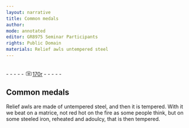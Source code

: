 ```yaml
---
layout: narrative
title: Common medals
author:
mode: annotated
editor: GR8975 Seminar Participants
rights: Public Domain
materials: Relief awls untempered steel
---
```


 <br/>- - - - - <a href="http://gallica.bnf.fr/ark:/12148/btv1b10500001g/f345.image"><img src="../assets/photo-icon.png" alt="folio image: " style="display:inline-block; margin-bottom:-3px;"/>170r</a> - - - - - <br/> 
## Common medals

 
Relief awls are made of untempered steel, and then it is tempered. With it we beat on a matrice, not red hot on the fire as some people think, but on some steeled iron, reheated and adoulcy, that is then tempered.
 